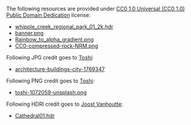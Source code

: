 The following resources are provided under [CC0 1.0 Universal (CC0 1.0) Public Domain Dedication](https://creativecommons.org/publicdomain/zero/1.0/) license:
- [whipple_creek_regional_park_01_2k.hdr](https://hdrihaven.com/hdri/?c=outdoor&h=whipple_creek_regional_park_01)
- [banner.png](http://publicdomainpng.com/2018/04/15/banner/)
- [Rainbow_to_alpha_gradient.png](http://clubpenguin.wikia.com/wiki/File:Rainbow_to_alpha_gradient.png)
- [CC0-compressed-rock-NRM.png](https://www.outworldz.com/SeamlessTextures/master/Rock%20and%20Stone/CC0-compressed-rock-NRM.png)

Following JPG credit goes to [Toshi](https://unsplash.com/@toshidog):
- [architecture-buildings-city-1769347](https://www.pexels.com/photo/bird-s-eye-view-of-high-rise-buildings-1769347/)

Following PNG credit goes to [Toshi](https://unsplash.com/@toshidog):
- [toshi-1072059-unsplash.png](https://unsplash.com/photos/MC2hOZsBsLg)

Following HDRI credit goes to [Joost Vanhoutte](https://gumroad.com/joost):
- [Cathedral01.hdr](https://gumroad.com/l/hdris2)